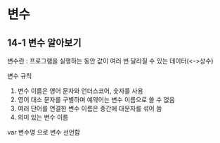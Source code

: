 <h1>변수</h1>

<h2>14-1 변수 알아보기</h2>
<p>변수란 : 프로그램을 실행하는 동안 값이 여러 번 달라질 수 있는 데이터(<->상수)</p>
변수 규칙
<br>
<ol>
  <li>변수 이름은 영어 문자와 언더스코어, 숫자를 사용</li>
  <li>영어 대소 문자를 구별하며 예약어는 변수 이름으로 쓸 수 없음</li>
  <li>여러 단어를 연결한 변수 이름은 중간에 대문자를 섞어 씀</li>
  <li>의미 있는 변수 이름</li>
</ol>

<p> var 변수명  으로 변수 선언함</p>
